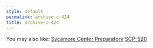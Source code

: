 ```yaml
---
style: default
permalink: archive-c-424
title: archive-c-424
---
```

You may also like:
[Sycamore Center Preparatory](http://scp-wiki.net/sycamore-center-preparatory)
[SCP-520](http://scp-wiki.net/scp-520)